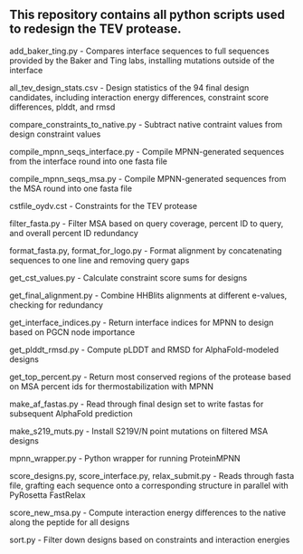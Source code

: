 This repository contains all python scripts used to redesign the TEV protease. 
------------------------------------------------------------------------------
add_baker_ting.py - Compares interface sequences to full sequences provided by the Baker and Ting labs, installing mutations outside of the interface

all_tev_design_stats.csv - Design statistics of the 94 final design candidates, including interaction energy differences, constraint score differences, plddt, and rmsd

compare_constraints_to_native.py - Subtract native contraint values from design constraint values

compile_mpnn_seqs_interface.py - Compile MPNN-generated sequences from the interface round into one fasta file

compile_mpnn_seqs_msa.py - Compile MPNN-generated sequences from the MSA round into one fasta file

cstfile_oydv.cst - Constraints for the TEV protease

filter_fasta.py - Filter MSA based on query coverage, percent ID to query, and overall percent ID redundancy

format_fasta.py, format_for_logo.py - Format alignment by concatenating sequences to one line and removing query gaps

get_cst_values.py - Calculate constraint score sums for designs

get_final_alignment.py - Combine HHBlits alignments at different e-values, checking for redundancy

get_interface_indices.py - Return interface indices for MPNN to design based on PGCN node importance

get_plddt_rmsd.py - Compute pLDDT and RMSD for AlphaFold-modeled designs

get_top_percent.py - Return most conserved regions of the protease based on MSA percent ids for thermostabilization with MPNN

make_af_fastas.py - Read through final design set to write fastas for subsequent AlphaFold prediction

make_s219_muts.py - Install S219V/N point mutations on filtered MSA designs

mpnn_wrapper.py - Python wrapper for running ProteinMPNN

score_designs.py, score_interface.py, relax_submit.py - Reads through fasta file, grafting each sequence onto a corresponding structure in parallel with PyRosetta FastRelax

score_new_msa.py - Compute interaction energy differences to the native along the peptide for all designs

sort.py - Filter down designs based on constraints and interaction energies
